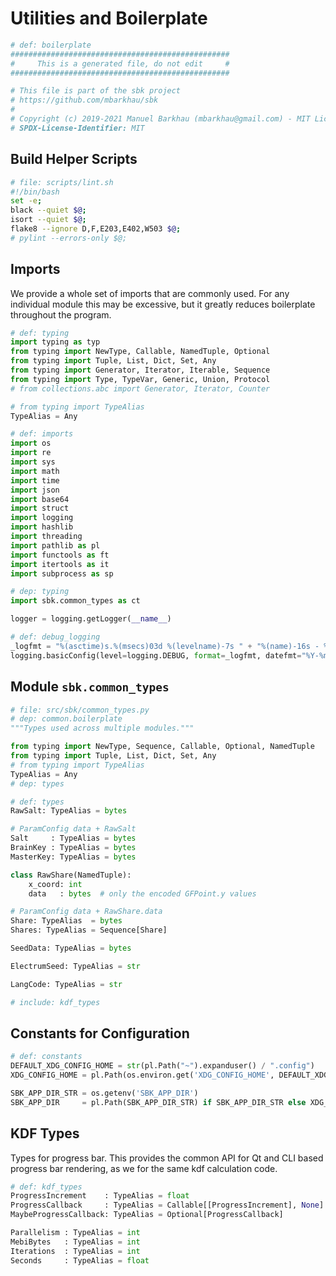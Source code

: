 # Utilities and Boilerplate

```python
# def: boilerplate
#################################################
#     This is a generated file, do not edit     #
#################################################

# This file is part of the sbk project
# https://github.com/mbarkhau/sbk
#
# Copyright (c) 2019-2021 Manuel Barkhau (mbarkhau@gmail.com) - MIT License
# SPDX-License-Identifier: MIT
```

## Build Helper Scripts

```bash
# file: scripts/lint.sh
#!/bin/bash
set -e;
black --quiet $@;
isort --quiet $@;
flake8 --ignore D,F,E203,E402,W503 $@;
# pylint --errors-only $@;
```


## Imports

We provide a whole set of imports that are commonly used. For any
individual module this may be excessive, but it greatly reduces
boilerplate throughout the program.

```python
# def: typing
import typing as typ
from typing import NewType, Callable, NamedTuple, Optional
from typing import Tuple, List, Dict, Set, Any
from typing import Generator, Iterator, Iterable, Sequence
from typing import Type, TypeVar, Generic, Union, Protocol
# from collections.abc import Generator, Iterator, Counter

# from typing import TypeAlias
TypeAlias = Any
```

```python
# def: imports
import os
import re
import sys
import math
import time
import json
import base64
import struct
import logging
import hashlib
import threading
import pathlib as pl
import functools as ft
import itertools as it
import subprocess as sp

# dep: typing
import sbk.common_types as ct

logger = logging.getLogger(__name__)
```

```python
# def: debug_logging
_logfmt = "%(asctime)s.%(msecs)03d %(levelname)-7s " + "%(name)-16s - %(message)s"
logging.basicConfig(level=logging.DEBUG, format=_logfmt, datefmt="%Y-%m-%dT%H:%M:%S")
```

## Module `sbk.common_types`

```python
# file: src/sbk/common_types.py
# dep: common.boilerplate
"""Types used across multiple modules."""

from typing import NewType, Sequence, Callable, Optional, NamedTuple
from typing import Tuple, List, Dict, Set, Any
# from typing import TypeAlias
TypeAlias = Any
# dep: types
```

```python
# def: types
RawSalt: TypeAlias = bytes

# ParamConfig data + RawSalt
Salt     : TypeAlias = bytes
BrainKey : TypeAlias = bytes
MasterKey: TypeAlias = bytes

class RawShare(NamedTuple):
    x_coord: int
    data   : bytes  # only the encoded GFPoint.y values

# ParamConfig data + RawShare.data
Share: TypeAlias  = bytes
Shares: TypeAlias = Sequence[Share]

SeedData: TypeAlias = bytes

ElectrumSeed: TypeAlias = str

LangCode: TypeAlias = str

# include: kdf_types
```


## Constants for Configuration

```python
# def: constants
DEFAULT_XDG_CONFIG_HOME = str(pl.Path("~").expanduser() / ".config")
XDG_CONFIG_HOME = pl.Path(os.environ.get('XDG_CONFIG_HOME', DEFAULT_XDG_CONFIG_HOME))

SBK_APP_DIR_STR = os.getenv('SBK_APP_DIR')
SBK_APP_DIR     = pl.Path(SBK_APP_DIR_STR) if SBK_APP_DIR_STR else XDG_CONFIG_HOME / "sbk"
```


## KDF Types

Types for progress bar. This provides the common API for Qt and CLI
based progress bar rendering, as we for the same kdf calculation code.

```python
# def: kdf_types
ProgressIncrement    : TypeAlias = float
ProgressCallback     : TypeAlias = Callable[[ProgressIncrement], None]
MaybeProgressCallback: TypeAlias = Optional[ProgressCallback]

Parallelism : TypeAlias = int
MebiBytes   : TypeAlias = int
Iterations  : TypeAlias = int
Seconds     : TypeAlias = float
```

